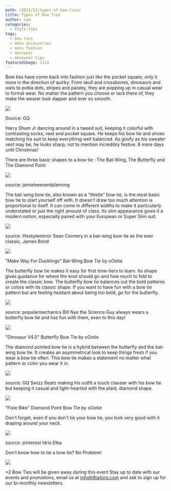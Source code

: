 ```yaml
---
path: /2013/12/types-of-bow-ties/
title: Types of Bow Ties
author: sam
categories: 
  - style-tips
tags: 
  - bow ties
  - mens accessories
  - mens fashion
  - menswear
  - menswear tips
featuredImage: 1114
---
```

Bow ties have come back into fashion just like the pocket square, only it more in the direction of quirky. From skull and crossbones, dinosaurs and owls to polka dots, stripes and paisley, they are popping up in casual wear to formal wear. No matter the pattern you choose or lack there of, they make the wearer look dapper and ever so smooth.

[![](http://4.bp.blogspot.com/-l4_7pHGni5M/UrCJQKnUHLI/AAAAAAAAAjc/1iFF7DhxgUQ/s640/GQ+Harry+Shum+Jr+6.jpg)](http://4.bp.blogspot.com/-l4_7pHGni5M/UrCJQKnUHLI/AAAAAAAAAjc/1iFF7DhxgUQ/s1600/GQ+Harry+Shum+Jr+6.jpg)

Source: GQ

Harry Shum Jr dancing around in a tweed suit, keeping it colorful with contrasting socks, vest and pocket square. He keeps his bow tie and shoes matching his suit to keep everything well balanced. As goofy as his sweater vest may be, he looks sharp; not to mention incredibly festive. 8 more days until Christmas!

There are three basic shapes to a bow tie : The Bat-Wing, The Butterfly and The Diamond Point

[![](http://4.bp.blogspot.com/-n5DPvle3KGY/UrCKeoKk9VI/AAAAAAAAAjo/-4nSRO_dBUk/s400/types+of+bow+ties,+source+-+jamieleeevents.jpg)](http://4.bp.blogspot.com/-n5DPvle3KGY/UrCKeoKk9VI/AAAAAAAAAjo/-4nSRO_dBUk/s1600/types+of+bow+ties,+source+-+jamieleeevents.jpg)

source: jamieleeeventplanning

The bat-wing bow tie, also known as a "thistle" bow tie, is the most basic bow tie to start yourself off with. It doesn't draw too much attention is proportional to itself. It can come in different widths to make it particularly understated or just the right amount of class. Its slim appearance gives it a modern notion, especially paired with your European or Super Slim suit.

[![](http://4.bp.blogspot.com/-jZXIsdkx1og/UrCNjlUpzPI/AAAAAAAAAkM/SxpsEuMKO34/s400/sean+connery,+source+-+lifestylemirror.jpg)](http://4.bp.blogspot.com/-jZXIsdkx1og/UrCNjlUpzPI/AAAAAAAAAkM/SxpsEuMKO34/s1600/sean+connery,+source+-+lifestylemirror.jpg)

source: lifestylemirror Sean Connery in a bat-wing bow tie as the ever classic, James Bond

[![](http://1.bp.blogspot.com/-ETjnHdJu2K0/UrCLDyKLs5I/AAAAAAAAAjw/59mzyHZzNnU/s400/make+way+for+ducklings+-+bat_wing+-+oootie.jpg)](http://1.bp.blogspot.com/-ETjnHdJu2K0/UrCLDyKLs5I/AAAAAAAAAjw/59mzyHZzNnU/s1600/make+way+for+ducklings+-+bat_wing+-+oootie.jpg)

"Make Way For Ducklings" Bat-Wing Bow Tie by oOotie

The butterfly bow tie makes it easy for first time-tiers to learn. Its shape gives guidance for where the knot should go and how much to fold to create the classic bow. The butterfly bow tie balances out the bold patterns or colors with its classic shape. If you want to have fun with a bow tie pattern but are feeling hesitant about being too bold, go for the butterfly.

[![](http://1.bp.blogspot.com/-Lns-jyHeoFc/UrCU03OdtgI/AAAAAAAAAkg/m_5SDNXvGMM/s320/bill+nye,+source+-+popularmechanics.jpg)](http://1.bp.blogspot.com/-Lns-jyHeoFc/UrCU03OdtgI/AAAAAAAAAkg/m_5SDNXvGMM/s1600/bill+nye,+source+-+popularmechanics.jpg)

source: popularmechanics Bill Nye the Science Guy always wears a butterfly bow tie and has fun with them, even to this day!

[![](http://1.bp.blogspot.com/-golbN5g8Z1A/UrCaD5Ekk7I/AAAAAAAAAk4/v45SRX6xeoU/s320/dinosaur+v4.0+bow+tie.jpeg)](http://1.bp.blogspot.com/-golbN5g8Z1A/UrCaD5Ekk7I/AAAAAAAAAk4/v45SRX6xeoU/s1600/dinosaur+v4.0+bow+tie.jpeg)

"Dinosaur V4.0" Butterfly Bow Tie by oOotie

The diamond pointed bow tie is a hybrid between the butterfly and the bat-wing bow tie. It creates an asymmetrical look to keep things fresh if you wear a bow tie often. This bow tie makes a statement no matter what pattern or color you wear it in.

[![](http://3.bp.blogspot.com/-Faotenx6TiQ/UrCYvW1_uGI/AAAAAAAAAks/Dc9B90Nh4Fc/s320/Swizz-Beatz,+source+-+gq.jpg)](http://3.bp.blogspot.com/-Faotenx6TiQ/UrCYvW1_uGI/AAAAAAAAAks/Dc9B90Nh4Fc/s1600/Swizz-Beatz,+source+-+gq.jpg)

source: GQ Swizz Beatz making his outfit a touch classier with his bow tie but keeping it casual and light-hearted with the plaid, diamond shape.

[![](http://4.bp.blogspot.com/-k0Donl6LXsI/UrCaR-UQNSI/AAAAAAAAAlA/r6JltjG-rpg/s320/fixie+bike+diamond+point+bow+tie.jpg)](http://4.bp.blogspot.com/-k0Donl6LXsI/UrCaR-UQNSI/AAAAAAAAAlA/r6JltjG-rpg/s1600/fixie+bike+diamond+point+bow+tie.jpg)

"Fixie Bike" Diamond Point Bow Tie by oOotie

Don't forget, even if you don't tie your bow tie, you look very good with it draping around your neck.

[![](http://2.bp.blogspot.com/-R6hl2mV84Jc/UrCcDVT7v7I/AAAAAAAAAlM/G4rQKMJCHdI/s400/idris+elba,+source+-+pinterest.jpg)](http://2.bp.blogspot.com/-R6hl2mV84Jc/UrCcDVT7v7I/AAAAAAAAAlM/G4rQKMJCHdI/s1600/idris+elba,+source+-+pinterest.jpg)

source: pinterest Idris Elba

Don't know how to tie a bow tie? No Problem!

[![](http://4.bp.blogspot.com/-3s_qc6Lm67M/UrC4vgvGOlI/AAAAAAAAS74/J2dU8sknhJo/s640/oootie_event_2013dec.jpg)](http://4.bp.blogspot.com/-3s_qc6Lm67M/UrC4vgvGOlI/AAAAAAAAS74/J2dU8sknhJo/s1600/oootie_event_2013dec.jpg)

\*2 Bow Ties will be given away during this event Stay up to date with our events and promotions, email us at [info@9tailors.com](mailto:info@9tailors.com) and ask to sign up for our bi-monthly newsletters.
